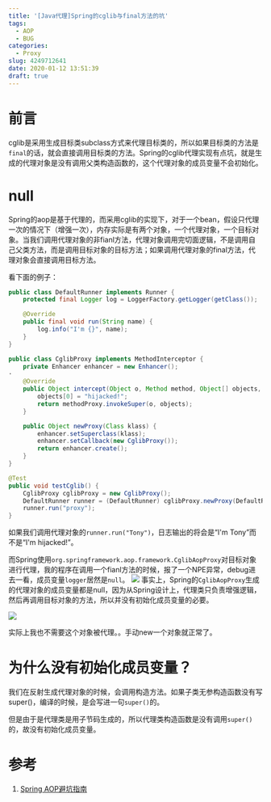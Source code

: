 ```yaml
---
title: '[Java代理]Spring的cglib与final方法的坑'
tags:
  - AOP
  - BUG
categories:
  - Proxy
slug: 4249712641
date: 2020-01-12 13:51:39
draft: true
---
```

# 前言
cglib是采用生成目标类subclass方式来代理目标类的，所以如果目标类的方法是`final`的话，就会直接调用目标类的方法。Spring的cglib代理实现有点坑，就是生成的代理对象是没有调用父类构造函数的，这个代理对象的成员变量不会初始化。
# null
Spring的aop是基于代理的，而采用cglib的实现下，对于一个bean，假设只代理一次的情况下（增强一次），内存实际是有两个对象，一个代理对象，一个目标对象。当我们调用代理对象的非fianl方法，代理对象调用完切面逻辑，不是调用自己父类方法，而是调用目标对象的目标方法；如果调用代理对象的final方法，代理对象会直接调用目标方法。

看下面的例子：
```java
public class DefaultRunner implements Runner {
    protected final Logger log = LoggerFactory.getLogger(getClass());

    @Override
    public final void run(String name) {
        log.info("I'm {}", name);
    }
}

public class CglibProxy implements MethodInterceptor {
    private Enhancer enhancer = new Enhancer();
·
    @Override
    public Object intercept(Object o, Method method, Object[] objects, MethodProxy methodProxy) throws Throwable {
        objects[0] = "hijacked!";
        return methodProxy.invokeSuper(o, objects);
    }

    public Object newProxy(Class klass) {
        enhancer.setSuperclass(klass);
        enhancer.setCallback(new CglibProxy());
        return enhancer.create();
    }
}

@Test
public void testCglib() {
    CglibProxy cglibProxy = new CglibProxy();
    DefaultRunner runner = (DefaultRunner) cglibProxy.newProxy(DefaultRunner.class);
    runner.run("proxy");
}
```
如果我们调用代理对象的`runner.run("Tony")`，日志输出的将会是“I'm Tony”而不是“I'm hijacked!”。

而Spring使用`org.springframework.aop.framework.CglibAopProxy`对目标对象进行代理，我的程序在调用一个fianl方法的时候，报了一个NPE异常，debug进去一看，成员变量`logger`居然是`null`。
![](/images/20200112142005.png)
事实上，Spring的`CglibAopProxy`生成的代理对象的成员变量都是null，因为从Spring设计上，代理类只负责增强逻辑，然后再调用目标对象的方法，所以并没有初始化成员变量的必要。

![](/images/20200112142143.png)

实际上我也不需要这个对象被代理。。手动new一个对象就正常了。

# 为什么没有初始化成员变量？
我们在反射生成代理对象的时候，会调用构造方法。如果子类无参构造函数没有写super()，编译的时候，是会写进一句`super()`的。

但是由于是代理类是用子节码生成的，所以代理类构造函数是没有调用`super()`的，故没有初始化成员变量。

# 参考
1. [Spring AOP避坑指南](https://zhuanlan.zhihu.com/p/131584403)
